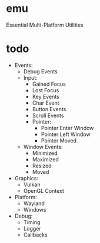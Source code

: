 # emu
Essential Multi-Platform Utilities

# todo
- Events:
    - Debug Events
    - Input:
        - Gained Focus
        - Lost Focus
        - Key Events
        - Char Event
        - Button Events
        - Scroll Events
        - Pointer:
            - Pointer Enter Window
            - Pointer Left Window
            - Pointer Moved
    - Window Events:
        - Minimized
        - Maximized
        - Resized
        - Moved
- Graphics:
    - Vulkan
    - OpenGL Context
- Platform:
    - Wayland
    - Windows
- Debug:
    - Timing
    - Logger
    - Callbacks